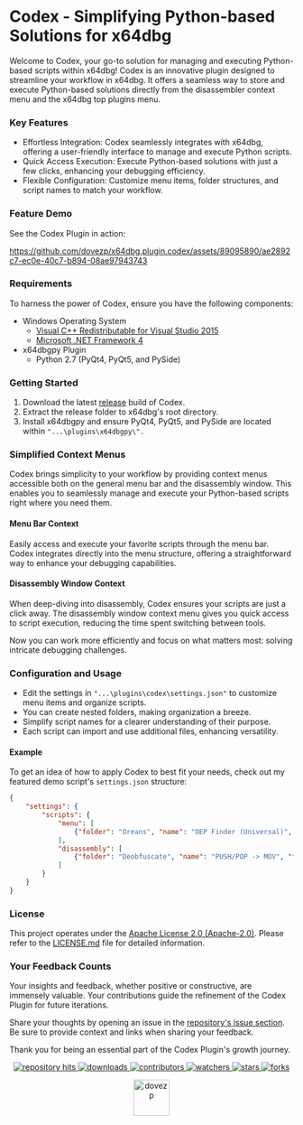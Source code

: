 # Codex - Simplifying Python-based Solutions for x64dbg
Welcome to Codex, your go-to solution for managing and executing Python-based scripts within x64dbg! Codex is an innovative plugin designed to streamline your workflow in x64dbg. It offers a seamless way to store and execute Python-based solutions directly from the disassembler context menu and the x64dbg top plugins menu.

### Key Features
* Effortless Integration: Codex seamlessly integrates with x64dbg, offering a user-friendly interface to manage and execute Python scripts.
* Quick Access Execution: Execute Python-based solutions with just a few clicks, enhancing your debugging efficiency.
* Flexible Configuration: Customize menu items, folder structures, and script names to match your workflow.

### Feature Demo
See the Codex Plugin in action:

https://github.com/dovezp/x64dbg.plugin.codex/assets/89095890/ae2892c7-ec0e-40c7-b894-08ae97943743

### Requirements
To harness the power of Codex, ensure you have the following components:

* Windows Operating System
    * [Visual C++ Redistributable for Visual Studio 2015](https://www.microsoft.com/en-US/download/details.aspx?id=48145)
    * [Microsoft .NET Framework 4](https://www.microsoft.com/en-US/download/details.aspx?id=17718)
* x64dbgpy Plugin
    * Python 2.7 (PyQt4, PyQt5, and PySide)

### Getting Started
1. Download the latest [release](https://github.com/dovezp/x64dbg.plugin.codex/releases) build of Codex.
2. Extract the release folder to x64dbg's root directory.
3. Install x64dbgpy and ensure PyQt4, PyQt5, and PySide are located within `"...\plugins\x64dbgpy\".`

### Simplified Context Menus

Codex brings simplicity to your workflow by providing context menus accessible both on the general menu bar and the disassembly window. This enables you to seamlessly manage and execute your Python-based scripts right where you need them.

#### Menu Bar Context

Easily access and execute your favorite scripts through the menu bar. Codex integrates directly into the menu structure, offering a straightforward way to enhance your debugging capabilities.

#### Disassembly Window Context

When deep-diving into disassembly, Codex ensures your scripts are just a click away. The disassembly window context menu gives you quick access to script execution, reducing the time spent switching between tools.

Now you can work more efficiently and focus on what matters most: solving intricate debugging challenges.

### Configuration and Usage
* Edit the settings in `"...\plugins\codex\settings.json"` to customize menu items and organize scripts.
* You can create nested folders, making organization a breeze.
* Simplify script names for a clearer understanding of their purpose.
* Each script can import and use additional files, enhancing versatility.

#### Example
To get an idea of how to apply Codex to best fit your needs, check out my featured demo script's `settings.json` structure:

```json
{
    "settings": {
        "scripts": {
            "menu": [
                {"folder": "Oreans", "name": "OEP Finder (Universal)", "file": "oreans_oep_finder_uni.py"}
            ],
            "disassembly": [
                {"folder": "Deobfuscate", "name": "PUSH/POP -> MOV", "file": "push_pop.py"}
            ]
        }
    }
}
```

### License
This project operates under the [Apache License 2.0 (Apache-2.0)](https://tldrlegal.com/license/apache-license-2.0-(apache-2.0)). Please refer to the [LICENSE.md](./LICENSE.md) file for detailed information.

### Your Feedback Counts

Your insights and feedback, whether positive or constructive, are immensely valuable. Your contributions guide the refinement of the Codex Plugin for future iterations.

Share your thoughts by opening an issue in the [repository's issue section](https://github.com/dovezp/x64dbg.plugin.codex/issues). Be sure to provide context and links when sharing your feedback.

Thank you for being an essential part of the Codex Plugin's growth journey.

<p align="center">
  <p align="center">
    <a href="https://hits.seeyoufarm.com/api/count/graph/dailyhits.svg?url=https://github.com/dovezp/x64dbg.plugin.codex">
      <img src="https://hits.seeyoufarm.com/api/count/incr/badge.svg?url=https%3A%2F%2Fgithub.com%2Fdovezp%2Fx64dbg.plugin.codex&count_bg=%2379C83D&title_bg=%23555555&icon=&icon_color=%23E7E7E7&title=hits&edge_flat=true" alt="repository hits">
    </a>
    <a href="https://github.com/dovezp/x64dbg.plugin.codex/releases">
      <img src="https://img.shields.io/github/downloads/dovezp/x64dbg.plugin.codex/total?style=flat-square" alt="downloads"/>
    </a>
    <a href="https://github.com/dovezp/x64dbg.plugin.codex/graphs/contributors">
      <img src="https://img.shields.io/github/contributors/dovezp/x64dbg.plugin.codex?style=flat-square" alt="contributors"/>
    </a>
    <a href="https://github.com/dovezp/x64dbg.plugin.codex/watchers">
      <img src="https://img.shields.io/github/watchers/dovezp/x64dbg.plugin.codex?style=flat-square" alt="watchers"/>
    </a>
    <a href="https://github.com/dovezp/x64dbg.plugin.codex/stargazers">
      <img src="https://img.shields.io/github/stars/dovezp/x64dbg.plugin.codex?style=flat-square" alt="stars"/>
    </a>
    <a href="https://github.com/dovezp/x64dbg.plugin.codex/network/members">
      <img src="https://img.shields.io/github/forks/dovezp/x64dbg.plugin.codex?style=flat-square" alt="forks"/>
    </a>
  </p>
</p>

<p align="center">
  <a href="https://github.com/dovezp">
    <img width="64" heigth="64" src="https://avatars.githubusercontent.com/u/89095890" alt="dovezp"/>
  </a>
</p>
